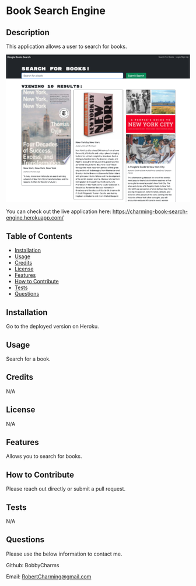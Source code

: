 # Book Search Engine  

## Description
This application allows a user to search for books. 

![Alt text](Screenshot.png)

You can check out the live application here: https://charming-book-search-engine.herokuapp.com/ 

## Table of Contents
- [Installation](#installation)
- [Usage](#usage)
- [Credits](#credits)
- [License](#license)
- [Features](#features)
- [How to Contribute](#how-to-contribute)
- [Tests](#tests)
- [Questions](#questions)

## Installation
Go to the deployed version on Heroku.

## Usage
Search for a book.

## Credits
N/A

## License
N/A

## Features
Allows you to search for books. 

## How to Contribute
Please reach out directly or submit a pull request.       

## Tests
N/A

## Questions
Please use the below information to contact me. 

Github: BobbyCharms

Email: RobertCharming@gmail.com 